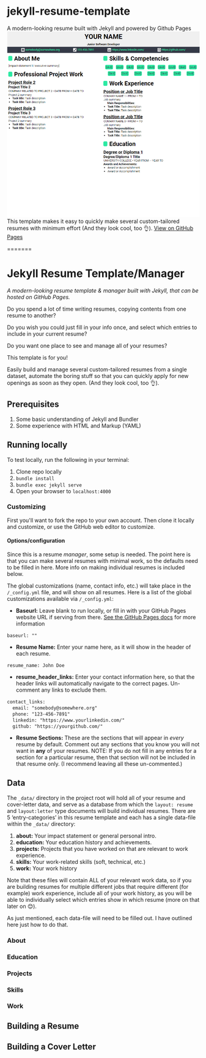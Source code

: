 # jekyll-resume-template
A modern-looking resume built with Jekyll and powered by Github Pages
![img](images/screenshot.png)
This template makes it easy to quickly make several custom-tailored resumes with minimum effort
(And they look cool, too 👌).
[View on GitHub Pages](https://oroshi-tom.github.io/jekyll-resume-template/)

=======
# Jekyll Resume Template/Manager
*A modern-looking resume template & manager built with Jekyll, that can be hosted on GitHub Pages.*

Do you spend a lot of time writing resumes, copying contents from one resume to another?

Do you wish you could just fill in your info once, and select which entries to include in your current resume?

Do you want one place to see and manage all of your resumes?

This template is for you!

Easily build and manage several custom-tailored resumes from a single dataset, automate the boring stuff so that you can quickly apply for new openings as soon as they open.
(And they look cool, too 👌).

## Prerequisites
1. Some basic understanding of Jekyll and Bundler
2. Some experience with HTML and Markup (YAML)

## Running locally
To test locally, run the following in your terminal:

1. Clone repo locally
1. `bundle install`
2. `bundle exec jekyll serve`
3. Open your browser to `localhost:4000`

### Customizing
First you'll want to fork the repo to your own account. Then clone it locally and customize, or use the GitHub web editor to customize.

#### Options/configuration

Since this is a resume *manager*, some setup is needed. The point here is that you can make several resumes with minimal work, so the defaults need to be filled in here. More info on making individual resumes is included below.

The global customizations (name, contact info, etc.) will take place in the `/_config.yml` file, and will show on all resumes. Here is a list of the global customizations available via `/_config.yml`:

-	**Baseurl:** Leave blank to run locally, or fill in with your GitHub Pages website URL if serving from there. [See the GitHub Pages docs](https://docs.github.com/en/github/working-with-github-pages/about-github-pages) for more information
```
baseurl: ""
```
-	**Resume Name:** Enter your name here, as it will show in the header of each resume.
```
resume_name: John Doe
```
-	**resume_header_links:** Enter your contact information here, so that the header links will automatically navigate to the correct pages. Un-comment any links to exclude them.
``` 
contact_links:
  email: "somebody@somewhere.org"
  phone: "123-456-7891"
  linkedin: "https://www.yourlinkedin.com/"
  github: "https://yourgithub.com/" 
```
-	**Resume Sections:** These are the sections that will appear in *every* resume by default. Comment out any sections that you know you will not want in **any** of your resumes. NOTE: If you do not fill in any entries for a section for a particular resume, then that section will not be included in that resume only. (I recommend leaving all these un-commented.)

## Data
The `_data/` directory in the project root will hold all of your resume and cover-letter data, and serve as a database from which the `layout: resume` and `layout:letter` type documents will build individual resumes. There are 5 ‘entry-categories’ in this resume template and each has a single data-file within the `_data/` directory:
1. **about:** Your impact statement or general personal intro.
2. **education:** Your education history and achievements.
3. **projects:** Projects that you have worked on that are relevant to work experience.
4. **skills:** Your work-related skills (soft, technical, etc.)
5. **work:** Your work history

Note that these files will contain ALL of your relevant work data, so if you are building resumes for multiple different jobs that require different (for example) work experience, include all of your work history, as you will be able to individually select which entries show in which resume (more on that later on 😊).

As just mentioned, each data-file will need to be filled out. I have outlined here just how to do that.

### About

### Education

### Projects

### Skills

### Work

## Building a Resume

## Building a Cover Letter




